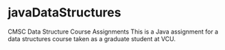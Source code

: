 # javaDataStructures
CMSC Data Structure Course Assignments
This is a Java assignment for a data structures course taken as a graduate student at VCU.

